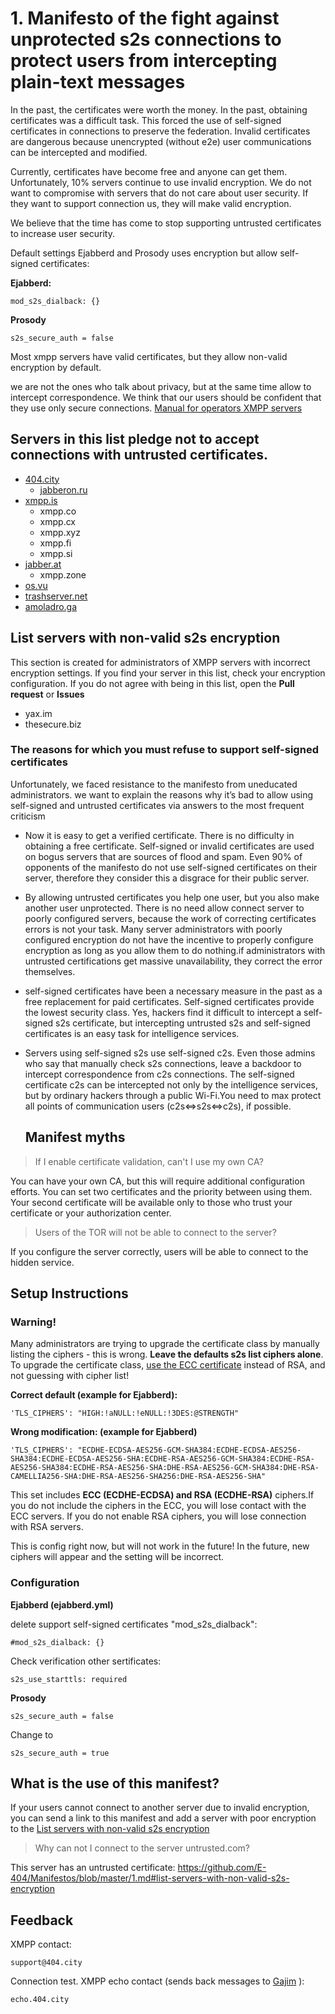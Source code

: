 
# 1. Manifesto of the fight against unprotected s2s connections to protect users from intercepting plain-text messages

In the past, the certificates were worth the money. In the past, obtaining certificates was a difficult task. This forced the use of self-signed certificates in connections to preserve the federation. Invalid certificates are dangerous because unencrypted (without e2e) user communications can be intercepted and modified.

Currently, certificates have become free and anyone can get them. Unfortunately, 10% servers continue to use invalid encryption. We do not want to compromise with servers that do not care about user security. If they want to support connection us, they will make valid encryption.

We believe that the time has come to stop supporting untrusted certificates to increase user security.

Default settings Ejabberd and Prosody uses encryption but allow self-signed certificates:

**Ejabberd:**
```
mod_s2s_dialback: {}
```
**Prosody**
```
s2s_secure_auth = false
```
Most xmpp servers have valid certificates, but they allow non-valid encryption by default.

we are not the ones who talk about privacy, but at the same time allow to intercept correspondence. We think that our users should be confident that they use only secure connections. [Manual for operators XMPP servers](https://github.com/E-404/Manifestos/blob/master/1.md#setup-instructions)




## Servers in this list pledge not to accept connections with untrusted certificates.

+ [404.city](https://404.city)
  + [jabberon.ru](https://jabberon.ru)
+ [xmpp.is](https://xmpp.is)
  + xmpp.co
  + xmpp.cx
  + xmpp.xyz
  + xmpp.fi
  + xmpp.si  
+ [jabber.at](https://jabber.at)
  + xmpp.zone
+ [os.vu](https://os.vu)
+ [trashserver.net](https://trashserver.net)
+ [amoladro.ga](https://amoladro.ga)


## List servers with non-valid s2s encryption
This section is created for administrators of XMPP servers with incorrect encryption settings. If you find your server in this list, check your encryption configuration.  If you do not agree with being in this list, open the **Pull request** or **Issues**
+ yax.im 
+ thesecure.biz 



### The reasons for which you must refuse to support self-signed certificates
Unfortunately, we faced resistance to the manifesto from uneducated administrators.  we want to explain the reasons why it’s bad to allow using self-signed and untrusted certificates via answers to the most frequent criticism
* Now it is easy to get a verified certificate. There is no difficulty in obtaining a free certificate. Self-signed or invalid certificates are used on bogus servers that are sources of flood and spam. Even 90% of opponents of the manifesto do not use self-signed certificates on their server, therefore they consider this a disgrace for their public server.
* By allowing untrusted certificates you help one user, but you also make another user unprotected.  There is no need allow connect server to poorly configured servers, because the work of correcting certificates errors is not your task.  Many server administrators with poorly configured encryption do not have the incentive to properly configure encryption as long as you allow them to do nothing.if administrators with untrusted certifications get massive unavailability, they correct the error themselves.
* self-signed certificates have been a necessary measure in the past as a free replacement for paid certificates. Self-signed certificates provide the lowest security class. Yes, hackers find it difficult to intercept a self-signed s2s certificate, but intercepting untrusted s2s and self-signed certificates is an easy task for intelligence services.
* Servers using self-signed s2s use self-signed c2s. Even those admins who say that manually check s2s connections, leave a backdoor to intercept correspondence from c2s connections. The self-signed certificate c2s can be intercepted not only by the intelligence services, but by ordinary hackers through a public Wi-Fi.You need to max protect all points of communication users (c2s<=>s2s<=>c2s), if possible.


  ## Manifest myths

>If I enable certificate validation, can't I use my own CA?

You can have your own CA, but this will require additional configuration efforts. You can set two certificates and the priority between using them.  Your second certificate will be available only to those who trust your certificate or your authorization center.


>Users of the TOR will not be able to connect to the server?

If you configure the server correctly, users will be able to connect to the hidden service.


## Setup Instructions


### Warning! 
Many administrators are trying to upgrade the certificate class by manually listing the ciphers - this is wrong. **Leave the defaults s2s list ciphers alone**. To upgrade the certificate class, [use the ECC certificate](https://wiki.404.city/en/Acme.sh) instead of RSA, and not guessing with cipher list!


**Correct default (example for Ejabberd):**
```
'TLS_CIPHERS': "HIGH:!aNULL:!eNULL:!3DES:@STRENGTH"
```
**Wrong modification: (example for Ejabberd)**
 ```
 'TLS_CIPHERS': "ECDHE-ECDSA-AES256-GCM-SHA384:ECDHE-ECDSA-AES256-SHA384:ECDHE-ECDSA-AES256-SHA:ECDHE-RSA-AES256-GCM-SHA384:ECDHE-RSA-AES256-SHA384:ECDHE-RSA-AES256-SHA:DHE-RSA-AES256-GCM-SHA384:DHE-RSA-CAMELLIA256-SHA:DHE-RSA-AES256-SHA256:DHE-RSA-AES256-SHA"

```
This set includes **ECC (ECDHE-ECDSA) and RSA (ECDHE-RSA)** ciphers.If you do not include the ciphers in the ECC, you will lose contact with the ECC servers. If you do not enable RSA ciphers, you will lose connection with RSA servers. 

This is config right now, but will not work in the future! In the future, new ciphers will appear and the setting will be incorrect. 

### Configuration

**Ejabberd (ejabberd.yml)**

delete support self-signed certificates "mod_s2s_dialback":
```
#mod_s2s_dialback: {}
```
Check verification other sertificates:

```
s2s_use_starttls: required
```

**Prosody**

```
s2s_secure_auth = false
```
Change to
```
s2s_secure_auth = true
```
 ## What is the use of this manifest?
 If your users cannot connect to another server due to invalid encryption, you can send a link to this manifest and add a server with poor encryption to the [List servers with non-valid s2s encryption](https://github.com/E-404/Manifestos/blob/master/1.md#list-servers-with-non-valid-s2s-encryption)

>Why can not I connect to the server untrusted.com? 

This server has an untrusted certificate: https://github.com/E-404/Manifestos/blob/master/1.md#list-servers-with-non-valid-s2s-encryption


## Feedback

XMPP contact:  
```
support@404.city
```
Connection test. XMPP echo contact (sends back messages to [Gajim](https://gajim.org) ): 
```
echo.404.city
```
